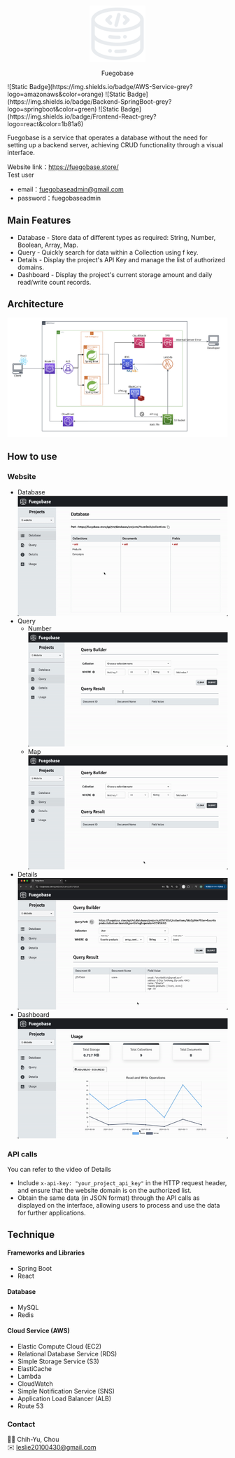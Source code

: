 <div style="text-align: center;">  
	<img src="https://github.com/leslie1612/Fuegobase/blob/main/assets/database128.png" alt="image"/>  
	<p>Fuegobase</p>  
</div>
![Static Badge](https://img.shields.io/badge/AWS-Service-grey?logo=amazonaws&color=orange) ![Static Badge](https://img.shields.io/badge/Backend-SpringBoot-grey?logo=springboot&color=green) 
![Static Badge](https://img.shields.io/badge/Frontend-React-grey?logo=react&color=1b81a6)


Fuegobase is a service that operates a database without the need for setting up a backend server, achieving CRUD functionality through a visual interface.  

Website link：https://fuegobase.store/  
Test user  
- email：fuegobaseadmin@gmail.com   
- password：fuegobaseadmin  

## Main Features
- Database - Store data of different types as required: String, Number, Boolean, Array, Map.
- Query - Quickly search for data within a Collection using f key.
- Details - Display the project's API Key and manage the list of authorized domains.
- Dashboard - Display the project's current storage amount and daily read/write count records.

## Architecture
![image](https://github.com/leslie1612/Fuegobase/blob/main/assets/fuegobase-infrastructure.png)

## How to use
### Website 
- Database
![image](https://github.com/leslie1612/Fuegobase/blob/main/assets/fuegobase-database-converter.gif)
- Query
	- Number
	![image](https://github.com/leslie1612/Fuegobase/blob/main/assets/fuegobase-query-number-converter.gif)
	- Map
		![image](https://github.com/leslie1612/Fuegobase/blob/main/assets/fuegobase-query-map-converter.gif)
- Details
	![image](https://github.com/leslie1612/Fuegobase/blob/main/assets/fuegobase-details-converter.gif)
- Dashboard
	![image](https://github.com/leslie1612/Fuegobase/blob/main/assets/fuegobase-date-pick-converter.gif)

### API calls
You can refer to the video of Details
- Include `x-api-key: "your_project_api_key"` in the HTTP request header, and ensure that the website domain is on the authorized list.
- Obtain the same data (in JSON format) through the API calls as displayed on the interface, allowing users to process and use the data for further applications.

## Technique
#### Frameworks and Libraries
- Spring Boot
- React
#### Database 
- MySQL
- Redis
#### Cloud Service (AWS)
- Elastic Compute Cloud (EC2)
- Relational Database Service (RDS)
- Simple Storage Service (S3)
- ElastiCache
- Lambda
- CloudWatch
- Simple Notification Service (SNS)
- Application Load Balancer (ALB)
- Route 53

### Contact
🧑‍💻 Chih-Yu, Chou   
✉️ leslie20100430@gmail.com
